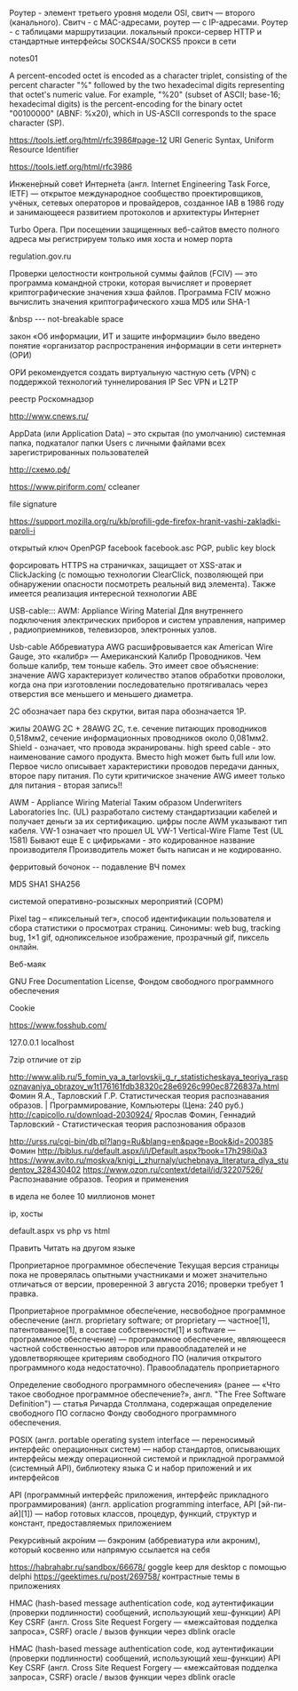 Роутер - элемент третьего уровня модели OSI, свитч — второго (канального).
Свитч - с MAC-адресами, роутер — с IP-адресами. Роутер - с таблицами маршрутизации.
локальный прокси-сервер HTTP и стандартные интерфейсы SOCKS4A/SOCKS5 прокси в сети 

notes01

>>>>>>>>>>>>>>>>>>>>>>>>>>>>>>>>>>>>

A percent-encoded octet is encoded as a character
triplet, consisting of the percent character "%" followed by the two
hexadecimal digits representing that octet's numeric value. For
example, "%20" (subset of ASCII; base-16;  hexadecimal digits) is the percent-encoding for the binary octet
"00100000" (ABNF: %x20), which in US-ASCII corresponds to the space
character (SP).

https://tools.ietf.org/html/rfc3986#page-12  URI Generic Syntax,  Uniform Resource Identifier

https://tools.ietf.org/html/rfc3986

Инжене́рный сове́т Интерне́та (англ. Internet Engineering Task Force, IETF) — открытое международное сообщество проектировщиков, учёных, сетевых операторов и провайдеров, созданное IAB в 1986 году и занимающееся развитием протоколов и архитектуры Интернет







Turbo Opera. При посещении защищенных веб-сайтов вместо полного адреса мы регистрируем только имя хоста и номер порта

regulation.gov.ru

Проверки целостности контрольной суммы файлов (FCIV) — это программа командной строки, которая вычисляет и проверяет криптографические значения хэша файлов. Программа FCIV можно вычислить значения криптографического хэша MD5 или SHA-1

&nbsp --- not-breakable space

закон «Об информации, ИТ и защите информации» было введено понятие «организатор распространения информации в сети интернет» (ОРИ)

ОРИ рекомендуется создать виртуальную частную сеть (VPN) с поддержкой
технологий туннелирования IP Sec VPN и L2TP

реестр Роскомнадзор

http://www.cnews.ru/

AppData (или Application Data) – это скрытая (по умолчанию) системная папка, подкаталог папки Users с личными файлами всех зарегистрированных пользователей

http://схемо.рф/


https://www.piriform.com/ ccleaner

file signature 

https://support.mozilla.org/ru/kb/profili-gde-firefox-hranit-vashi-zakladki-paroli-i

открытый ключ OpenPGP
facebook facebook.asc PGP, public key block

форсировать HTTPS на страничках, защищает от XSS-атак и ClickJacking (с помощью технологии ClearClick, позволяющей при обнаружении опасности посмотреть реальный вид элемента).
Также имеется реализация интересной технологии ABE

USB-cable::: AWM: Appliance Wiring Material
Для внутреннего подключения электрических
приборов и систем управления, например ,
радиоприемников, телевизоров, электронных
узлов.

Usb-cable Аббревиатура AWG расшифровывается как American Wire Gauge, это «калибр» —
Американский Калибр Проводников. Чем больше калибр, тем тоньше кабель. Это имеет свое
объяснение: значение AWG характеризует количество этапов обработки проволоки, когда она при
изготовлении последовательно протягивалась через отверстия все меньшего и меньшего
диаметра. 

2С обозначает пара без скрутки, витая пара обозначается 1P.

 жилы 20AWG 2C + 28AWG 2C, т.е. сечение питающих проводников 0,518мм2, сечение информационных проводников около 0,081мм2.
Shield - означает, что провода экранированы. 
high speed cable - это наименование самого продукта. Вместо high может быть full или low.
 Первое число описывает характеристики проводов передачи данных, второе пару питания. По сути критичиское значение AWG имеет только для питания - вторая запись!!

AWM - Appliance Wiring Material
Таким образом Underwriters Laboratories Inc. (UL) разработало систему стандартизации кабелей и получает деньги за их сертификацию.
цифры после AWM указывают тип кабеля.
VW-1 означает что прошел UL VW-1 Vertical-Wire Flame Test (UL 1581)
Бывают еще E c цифирьками - это кодированное название производителя
Производитель может быть написан и не кодированно.

ферритовый бочонок -- подавление ВЧ помех







MD5
SHA1 
SHA256

системой оперативно-розыскных мероприятий (СОРМ)

Pixel tag – «пиксельный тег», способ идентификации пользователя и сбора статистики о просмотрах страниц. Синонимы: web bug, tracking bug, 1×1 gif, однопиксельное изображение, прозрачный gif, пиксель онлайн.

Веб-маяк



GNU Free Documentation License, Фондом свободного программного обеспечения

Cookie



https://www.fosshub.com/


127.0.0.1 localhost

7zip отличие от zip

http://www.alib.ru/5_fomin_ya_a_tarlovskij_g_r_statisticheskaya_teoriya_raspoznavaniya_obrazov_w1t176161fdb38320c28e6926c990ec8726837a.html
Фомин Я.А., Тарловский Г.Р. Статистическая теория распознавания образов. | Программирование, Компьютеры (Цена: 240 руб.)
http://capicollo.ru/download-2030924/
Ярослав Фомин, Геннадий Тарловский - Статистическая теория распознования образов

http://urss.ru/cgi-bin/db.pl?lang=Ru&blang=en&page=Book&id=200385
Фомин
http://biblus.ru/default.aspx/i/i/Default.aspx?book=17h298i0a3
https://www.avito.ru/moskva/knigi_i_zhurnaly/uchebnaya_literatura_dlya_studentov_328430402
https://www.ozon.ru/context/detail/id/32207526/
Распознавание образов. Теория и применения

в идела не более 10 миллионов монет

ip, хосты

default.aspx vs php vs html



Править
    Читать на другом языке

Проприетарное программное обеспечение
Текущая версия страницы пока не проверялась опытными участниками и может значительно отличаться от версии, проверенной 3 августа 2016; проверки требует 1 правка.

Проприета́рное програ́ммное обеспе́чение, несвобо́дное программное обеспечение (англ. proprietary software; от proprietary — частное[1], патентованное[1], в составе собственности[1] и software — программное обеспечение) — программное обеспечение, являющееся частной собственностью авторов или правообладателей и не удовлетворяющее критериям свободного ПО (наличия открытого программного кода недостаточно). Правообладатель проприетарного

Определение свободного программного обеспечения» (ранее — «Что такое свободное программное обеспечение?», англ. "The Free Software Definition") — статья Ричарда Столлмана, содержащая определение свободного ПО согласно Фонду свободного программного обеспечения.

POSIX (англ. portable operating system interface — переносимый интерфейс операционных систем) — набор стандартов, описывающих интерфейсы между операционной системой и прикладной программой (системный API), библиотеку языка C и набор приложений и их интерфейсов

API (программный интерфейс приложения, интерфейс прикладного программирования) (англ. application programming interface, API [эй-пи-ай][1]) — набор готовых классов, процедур, функций, структур и констант, предоставляемых приложением

Рекурси́вный акро́ним — бэкроним (аббревиатура или акроним), который косвенно или напрямую ссылается на себя

https://habrahabr.ru/sandbox/66678/ goggle keep для desktop с помощью delphi
https://geektimes.ru/post/269758/ контрастные темы в приложениях

HMAC (hash-based message authentication code, код аутентификации (проверки подлинности) сообщений, использующий хеш-функции)
API Key
CSRF (англ. Сross Site Request Forgery — «межсайтовая подделка запроса», CSRF)
oracle / вызов функции через dblink oracle

HMAC (hash-based message authentication code, код аутентификации (проверки подлинности) сообщений, использующий хеш-функции)
API Key
CSRF (англ. Сross Site Request Forgery — «межсайтовая подделка запроса», CSRF)
oracle / вызов функции через dblink oracle


